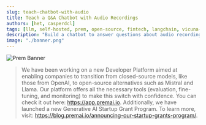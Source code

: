 ```yaml
---
slug: teach-chatbot-with-audio
title: Teach a Q&A Chatbot with Audio Recordings
authors: [het, casperdcl]
tags: [llm, self-hosted, prem, open-source, fintech, langchain, vicuna-7b, weaviate, vector-store, streamlit]
description: "Build a chatbot to answer questions about audio recordings with Prem using LangChain, Whisper audio transcription, All MiniLM embeddings, Weaviate vector store and Vicuna 7B LLM, self-hosted on your laptop"
image: "./banner.png"
---
```

<!--truncate-->

![Prem Banner](./banner.png)

<head>
  <meta name="twitter:image" content="./banner.png"/>
</head>

> We have been working on a new Developer Platform aimed at enabling companies to transition from closed-source models, like those from OpenAI, to open-source alternatives such as Mistral and Llama. Our platform offers all the necessary tools (evaluation, fine-tuning, and monitoring) to make this switch with confidence. You can check it out here: https://app.premai.io. Additionally, we have launched a new Generative AI Startup Grant Program. To learn more, visit: https://blog.premai.io/announcing-our-startup-grants-program/.